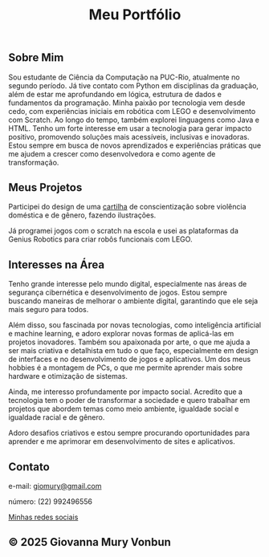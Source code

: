 
</head>
<body>
    <header>
        <h1>Meu Portfólio</h1>
     
 </header>

   <section id="sobre">
        <h2>Sobre Mim</h2>
        <p>Sou estudante de Ciência da Computação na PUC-Rio, atualmente no segundo período. Já tive contato com Python em disciplinas da graduação, além de estar me aprofundando em lógica, estrutura de dados e fundamentos da programação.
Minha paixão por tecnologia vem desde cedo, com experiências iniciais em robótica com LEGO e desenvolvimento com Scratch. Ao longo do tempo, também explorei linguagens como Java e HTML.
Tenho um forte interesse em usar a tecnologia para gerar impacto positivo, promovendo soluções mais acessíveis, inclusivas e inovadoras. Estou sempre em busca de novos aprendizados e experiências práticas que me ajudem a crescer como desenvolvedora e como agente de transformação.</p>
    </section>

<section id="projetos">
        <h2>Meus Projetos</h2>
        <p>Participei do design de uma <a href="cartilha.pdf" download>cartilha</a> de conscientização sobre violência doméstica e de gênero, fazendo ilustrações.  </p>
 <p>Já programei jogos com o scratch na escola e usei as plataformas da Genius Robotics para criar robôs funcionais com LEGO.</p>
    </section>

 <section id="interesses">
        <h2>Interesses na Área</h2>
        <p>Tenho grande interesse pelo mundo digital, especialmente nas áreas de segurança cibernética e desenvolvimento de jogos. Estou sempre buscando maneiras de melhorar o ambiente digital, garantindo que ele seja mais seguro para todos.</p> 
        <p>Além disso, sou fascinada por novas tecnologias, como inteligência artificial e machine learning, e adoro explorar novas formas de aplicá-las em projetos inovadores.
Também sou apaixonada por arte, o que me ajuda a ser mais criativa e detalhista em tudo o que faço, especialmente em design de interfaces e no desenvolvimento de jogos e aplicativos. Um dos meus hobbies é a montagem de PCs, o que me permite aprender mais sobre hardware e otimização de sistemas.</p>
        <p>Ainda, me interesso profundamente por impacto social. Acredito que a tecnologia tem o poder de transformar a sociedade e quero trabalhar em projetos que abordem temas como meio ambiente, igualdade social e igualdade racial e de gênero.</p>
        <p>Adoro desafios criativos e estou sempre procurando oportunidades para aprender e me aprimorar em desenvolvimento de sites e aplicativos.</p>
    </section>
    <section id="contato">
        <h2>Contato</h2>
        <p> e-mail: <a href="mailto:giomury@gmail.com">giomury@gmail.com</a></p>
        <p> número: (22) 992496556</a></p>
       <a href="https://linktr.ee/giovanna.vonbun">Minhas redes sociais</a>

  </section>

  
  <section id="footer">
        <h2>© 2025 Giovanna Mury Vonbun</h2>
      </section>
</body>
</html>
